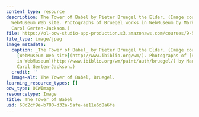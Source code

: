 ```yaml
---
content_type: resource
description: The Tower of Babel by Pieter Bruegel the Elder. (Image courtesy of the
  WebMuseum Web site. Photographs of Bruegel works in WebMuseum by Mark Harden and
  Carol Gerten-Jackson.)
file: https://ol-ocw-studio-app-production.s3.amazonaws.com/courses/9-56j-abnormal-language-fall-2004/68c2cf9eb780d32a5afeae11e6d8a6fe_9-56jf04.jpg
file_type: image/jpeg
image_metadata:
  caption: _The Tower of Babel_ by Pieter Bruegel the Elder. (Image courtesy of the
    [WebMuseum Web site](http://www.ibiblio.org/wm/). Photographs of [Bruegel works
    in WebMuseum](http://www.ibiblio.org/wm/paint/auth/bruegel/) by Mark Harden and
    Carol Gerten-Jackson.)
  credit: ''
  image-alt: The Tower of Babel, Bruegel.
learning_resource_types: []
ocw_type: OCWImage
resourcetype: Image
title: The Tower of Babel
uid: 68c2cf9e-b780-d32a-5afe-ae11e6d8a6fe
---
```

